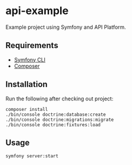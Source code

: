 # api-example

Example project using Symfony and API Platform.

## Requirements
- [Symfony CLI](https://symfony.com/download)
- [Composer](https://getcomposer.org/)

## Installation
Run the following after checking out project: 
```
composer install
./bin/console doctrine:database:create
./bin/console doctrine:migrations:migrate
./bin/console doctrine:fixtures:load
```

## Usage
```
symfony server:start
```